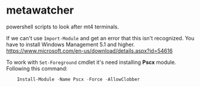 
# metawatcher

powershell scripts to look after mt4 terminals.

If we can't use `Import-Module` and get an error that this isn't recognized. You have to install Windows Management 5.1 and higher.
<https://www.microsoft.com/en-us/download/details.aspx?id=54616>

To work with `Set-Foreground` cmdlet it's need installing **Pscx** module.
Following this command:

```powershell
    Install-Module -Name Pscx -Force -AllowClobber
```
